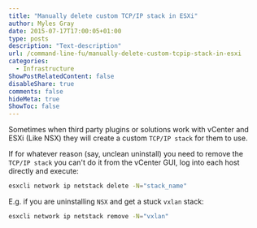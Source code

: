 ```yaml
---
title: "Manually delete custom TCP/IP stack in ESXi"
author: Myles Gray
date: 2015-07-17T17:00:05+01:00
type: posts
description: "Text-description"
url: /command-line-fu/manually-delete-custom-tcpip-stack-in-esxi
categories:
  - Infrastructure
ShowPostRelatedContent: false
disableShare: true
comments: false
hideMeta: true
ShowToc: false
---
```

Sometimes when third party plugins or solutions work with vCenter and ESXi (Like NSX) they will create a custom `TCP/IP stack` for them to use.

If for whatever reason (say, unclean uninstall) you need to remove the `TCP/IP stack` you can't do it from the vCenter GUI, log into each host directly and execute:

```sh
esxcli network ip netstack delete -N="stack_name"
```

E.g. if you are uninstalling `NSX` and get a stuck `vxlan` stack:

```sh
esxcli network ip netstack remove -N="vxlan"
```
